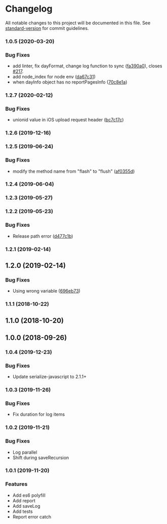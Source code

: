 # Changelog

All notable changes to this project will be documented in this file. See [standard-version](https://github.com/conventional-changelog/standard-version) for commit guidelines.

### 1.0.5 (2020-03-20)


### Bug Fixes

* add linter, fix dayFormat, change log function to sync ([fa390a0](https://github.com/Meituan-Dianping/Logan//commit/fa390a0f2d1dcbb251d014af5231481c21d99657)), closes [#217](https://github.com/Meituan-Dianping/Logan/issues/217).
* add node_index for node env ([da67c31](https://github.com/Meituan-Dianping/Logan/commit/da67c31217149548099a2cb205a59c1891c00223))
* when dayInfo object has no reportPagesInfo ([70c8e1a](https://github.com/Meituan-Dianping/Logan/commit/70c8e1aa1f590c67114935d0008e141aa8e6d6dd))

### 1.2.7 (2020-02-12)


### Bug Fixes

*  unionid value in iOS upload request header ([bc7c17c](https://github.com/Meituan-Dianping/Logan/commit/bc7c17c3e96255ebdc1891f2bf8574f8b6ef33bf))

### 1.2.6 (2019-12-16)

### 1.2.5 (2019-06-24)


### Bug Fixes

* modify the method name from "flash" to "flush" ([af0355d](https://github.com/Meituan-Dianping/Logan/commit/af0355da37abe91e208ab874457fb6b1019314ab))

### 1.2.4 (2019-06-04)

### 1.2.3 (2019-05-27)

### 1.2.2 (2019-05-23)


### Bug Fixes

* Release path error ([d477c1b](https://github.com/Meituan-Dianping/Logan/commit/d477c1b2136e884093e32f4a5e0d3800e2183c18))

### 1.2.1 (2019-02-14)

## 1.2.0 (2019-02-14)


### Bug Fixes

* Using wrong variable ([696eb73](https://github.com/Meituan-Dianping/Logan/commit/696eb7340d2cf907f608e4ee30aedf4b6a1cc047))

### 1.1.1 (2018-10-22)

## 1.1.0 (2018-10-20)

## 1.0.0 (2018-09-26)

### 1.0.4 (2019-12-23)


### Bug Fixes

* Update serialize-javascript to 2.1.1+

### 1.0.3 (2019-11-26)

### Bug Fixes

* Fix duration for log items


### 1.0.2 (2019-11-21)

### Bug Fixes

* Log parallel
* Shift during saveRecursion


### 1.0.1 (2019-11-20)

### Features

* Add es6 polyfill
* Add report
* Add saveLog
* Add tests
* Report error catch
